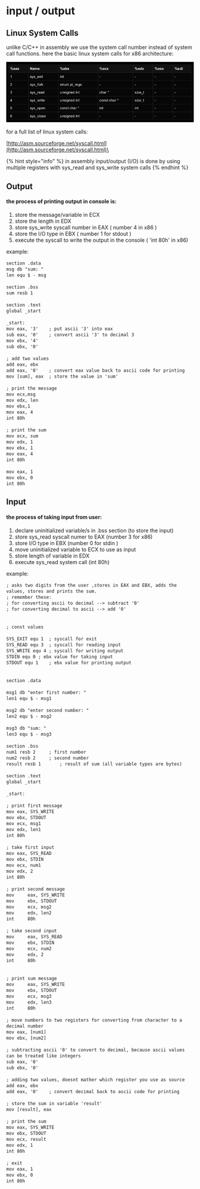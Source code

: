 # input / output

## Linux System Calls

unlike C/C++ in assembly we use the system call number instead of system call functions. here the basic linux system calls for x86 architecture:

![](<../../.gitbook/assets/image (133).png>)

for a full list of linux system calls:

[http://asm.sourceforge.net/syscall.html](http://asm.sourceforge.net/syscall.html)\


{% hint style="info" %}
in assembly input/output (I/O) is done by using multiple registers with sys\_read and sys\_write system calls
{% endhint %}

## Output

#### the process of printing output in console is:

1. store the message/variable in ECX
2. store the length in EDX
3. store sys\_write syscall number in EAX ( number 4 in x86 )
4. store the I/O type in EBX ( number 1 for stdout )
5. execute the syscall to write the output in the console ( 'int 80h' in x86)

example:

```
section .data
msg db "sum: "
len equ $ - msg

section .bss
sum resb 1

section .text
global _start

_start:
mov	eax, '3'	; put ascii '3' into eax
sub	eax, '0'	; convert ascii '3' to decimal 3
mov	ebx, '4'
sub	ebx, '0'

; add two values
add	eax, ebx
add	eax, '0'	; convert eax value back to ascii code for printing
mov	[sum], eax	; store the value in 'sum'

; print the message
mov	ecx,msg
mov	edx, len
mov	ebx,1
mov	eax, 4
int	80h

; print the sum
mov	ecx, sum
mov	edx, 1
mov	ebx, 1
mov	eax, 4
int	80h

mov	eax, 1
mov	ebx, 0
int	80h

```

## Input

#### the process of taking input from user:

1. declare uninitialized variable/s in .bss section (to store the input)
2. store sys\_read syscall numer to EAX (number 3 for x86)
3. store I/O type in EBX (number 0 for stdin )
4. move uninitialized variable to ECX to use as input
5. store length of variable in EDX
6. execute sys\_read system call (int 80h)

example:

```
; asks two digits from the user ,stores in EAX and EBX, adds the values, stores and prints the sum.
; remember these:
; for converting ascii to decimal --> subtract '0'
; for converting decimal to ascii --> add '0'


; const values

SYS_EXIT equ 1	; syscall for exit
SYS_READ equ 3	; syscall for reading input
SYS_WRITE equ 4	; syscall for writing output
STDIN equ 0	; ebx value for taking input
STDOUT equ 1	; ebx value for printing output


section .data

msg1 db "enter first number: "
len1 equ $ - msg1

msg2 db "enter second number: "
len2 equ $ - msg2

msg3 db "sum: "
len3 equ $ - msg3

section .bss
num1 resb 2		; first number
num2 resb 2		; second number
result resb 1		; result of sum (all variable types are bytes)

section .text
global _start

_start:

; print first message
mov	eax, SYS_WRITE
mov	ebx, STDOUT
mov	ecx, msg1
mov	edx, len1
int	80h

; take first input
mov	eax, SYS_READ
mov	ebx, STDIN
mov	ecx, num1
mov	edx, 2
int	80h

; print second message
mov     eax, SYS_WRITE
mov     ebx, STDOUT
mov     ecx, msg2
mov     edx, len2
int     80h

; take second input
mov     eax, SYS_READ
mov     ebx, STDIN
mov     ecx, num2
mov     edx, 2
int     80h


; print sum message
mov     eax, SYS_WRITE
mov     ebx, STDOUT
mov     ecx, msg3
mov     edx, len3
int     80h

; move numbers to two registers for converting from character to a decimal number
mov	eax, [num1]
mov	ebx, [num2]

; subtracting ascii '0' to convert to decimal, because ascii values can be treated like integers
sub	eax, '0'
sub	ebx, '0'

; adding two values, doesnt mather which register you use as source
add	eax, ebx
add	eax, '0'	; convert decimal back to ascii code for printing

; store the sum in variable 'result'
mov	[result], eax

; print the sum
mov	eax, SYS_WRITE
mov	ebx, STDOUT
mov	ecx, result
mov	edx, 1
int	80h

; exit
mov	eax, 1
mov	ebx, 0
int	80h

```

